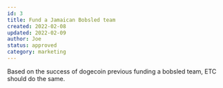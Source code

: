 ```yaml
---
id: 3
title: Fund a Jamaican Bobsled team
created: 2022-02-08
updated: 2022-02-09
author: Joe
status: approved
category: marketing
---
```


Based on the success of dogecoin previous funding a bobsled team, ETC should do the same.
